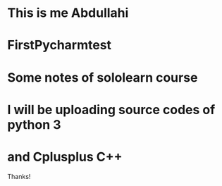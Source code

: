 # This is me Abdullahi
# FirstPycharmtest
# Some notes of sololearn course
# I will be uploading source codes of python 3
# and Cplusplus C++

Thanks!
